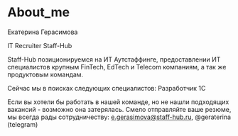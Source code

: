 # About_me

Екатерина Герасимова

IT Recruiter Staff-Hub

Staff-Hub позиционируемся на ИТ Аутстаффинге, предоставлении ИТ специалистов крупным FinTech, EdTech и Telecom компаниям, а так же продуктовым командам.

Сейчас мы в поисках следующих специалистов: Разработчик 1С

Если вы хотели бы работать в нашей команде, но не нашли подходящих вакансий - возможно она затерялась. Смело отправляйте ваше резюме, мы всегда рады сотрудничеству: e.gerasimova@staff-hub.ru, @geraterina (telegram)

